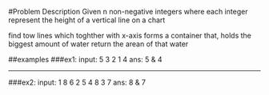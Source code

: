 #Problem Description
Given n non-negative integers where each integer represent the height of a vertical line on a chart

find tow lines which toghther with x-axis forms a container that, holds the biggest amount of water
return the arean of that water

##examples
###ex1:
input: 	5 3 2 1 4
ans:	5 & 4
______________
###ex2:
input: 1 8 6 2 5 4 8 3 7
ans: 8 & 7